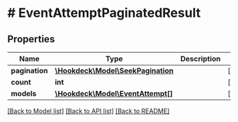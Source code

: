# # EventAttemptPaginatedResult

## Properties

Name | Type | Description | Notes
------------ | ------------- | ------------- | -------------
**pagination** | [**\Hookdeck\Model\SeekPagination**](SeekPagination.md) |  | [optional]
**count** | **int** |  | [optional]
**models** | [**\Hookdeck\Model\EventAttempt[]**](EventAttempt.md) |  | [optional]

[[Back to Model list]](../../README.md#models) [[Back to API list]](../../README.md#endpoints) [[Back to README]](../../README.md)
